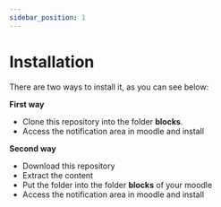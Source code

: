 ```yaml
---
sidebar_position: 1
---
```


# Installation

There are two ways to install it, as you can see below:

**First way**

- Clone this repository into the folder **blocks**.
- Access the notification area in moodle and install

**Second way**

- Download this repository
- Extract the content
- Put the folder into the folder **blocks** of your moodle
- Access the notification area in moodle and install
